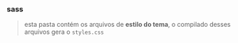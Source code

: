 ### sass
> esta pasta contém os arquivos de **estilo do tema**, o compilado desses arquivos gera o ```styles.css```
